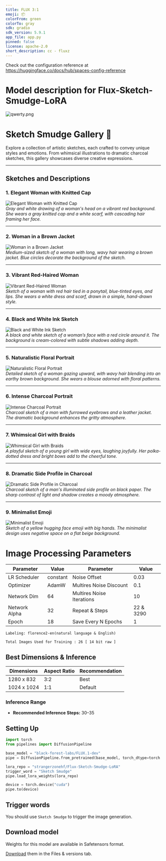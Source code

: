 ```yaml
---
title: FLUX 3:1
emoji: 📦
colorFrom: green
colorTo: gray
sdk: gradio
sdk_version: 5.9.1
app_file: app.py
pinned: false
license: apache-2.0
short_description: cc - fluxz
---
```


Check out the configuration reference at https://huggingface.co/docs/hub/spaces-config-reference

# Model description for Flux-Sketch-Smudge-LoRA 

![qwerty.png](https://cdn-uploads.huggingface.co/production/uploads/65bb837dbfb878f46c77de4c/QUlJdOeSPVTaDkuwdwH7Z.png)

# Sketch Smudge Gallery 🎨

Explore a collection of artistic sketches, each crafted to convey unique styles and emotions. From whimsical illustrations to dramatic charcoal sketches, this gallery showcases diverse creative expressions.

---

## Sketches and Descriptions

### 1. Elegant Woman with Knitted Cap
![Elegant Woman with Knitted Cap](images/1.png)  
*Gray and white drawing of a woman's head on a vibrant red background. She wears a gray knitted cap and a white scarf, with cascading hair framing her face.*

---

### 2. Woman in a Brown Jacket
![Woman in a Brown Jacket](images/2.png)  
*Medium-sized sketch of a woman with long, wavy hair wearing a brown jacket. Blue circles decorate the background of the sketch.*

---

### 3. Vibrant Red-Haired Woman
![Vibrant Red-Haired Woman](images/3.png)  
*Sketch of a woman with red hair tied in a ponytail, blue-tinted eyes, and lips. She wears a white dress and scarf, drawn in a simple, hand-drawn style.*

---

### 4. Black and White Ink Sketch
![Black and White Ink Sketch](images/4.png)  
*A black and white sketch of a woman’s face with a red circle around it. The background is cream-colored with subtle shadows adding depth.*

---

### 5. Naturalistic Floral Portrait
![Naturalistic Floral Portrait](images/5.png)  
*Detailed sketch of a woman gazing upward, with wavy hair blending into an earthy brown background. She wears a blouse adorned with floral patterns.*

---

### 6. Intense Charcoal Portrait
![Intense Charcoal Portrait](images/6.png)  
*Charcoal sketch of a man with furrowed eyebrows and a leather jacket. The dramatic background enhances the gritty atmosphere.*

---

### 7. Whimsical Girl with Braids
![Whimsical Girl with Braids](images/7.png)  
*A playful sketch of a young girl with wide eyes, laughing joyfully. Her polka-dotted dress and bright bows add to the cheerful tone.*

---

### 8. Dramatic Side Profile in Charcoal
![Dramatic Side Profile in Charcoal](images/8.png)  
*Charcoal sketch of a man's illuminated side profile on black paper. The sharp contrast of light and shadow creates a moody atmosphere.*

---

### 9. Minimalist Emoji
![Minimalist Emoji](images/9.png)  
*Sketch of a yellow hugging face emoji with big hands. The minimalist design uses negative space on a flat beige background.*

# Image Processing Parameters 

| Parameter                 | Value  | Parameter                 | Value  |
|---------------------------|--------|---------------------------|--------|
| LR Scheduler              | constant | Noise Offset              | 0.03   |
| Optimizer                 | AdamW  | Multires Noise Discount   | 0.1    |
| Network Dim               | 64     | Multires Noise Iterations | 10     |
| Network Alpha             | 32     | Repeat & Steps           | 22 & 3290 |
| Epoch                     | 18   | Save Every N Epochs       | 1     |

    Labeling: florence2-en(natural language & English)
    
    Total Images Used for Training : 26 [ 14 bit raw ]

## Best Dimensions & Inference

| **Dimensions** | **Aspect Ratio** | **Recommendation**       |
|-----------------|------------------|---------------------------|
| 1280 x 832      | 3:2              | Best                     |
| 1024 x 1024     | 1:1              | Default                  |

### Inference Range

- **Recommended Inference Steps:** 30–35

## Setting Up
```python
import torch
from pipelines import DiffusionPipeline

base_model = "black-forest-labs/FLUX.1-dev"
pipe = DiffusionPipeline.from_pretrained(base_model, torch_dtype=torch.bfloat16)

lora_repo = "strangerzonehf/Flux-Sketch-Smudge-LoRA"
trigger_word = "Sketch Smudge"  
pipe.load_lora_weights(lora_repo)

device = torch.device("cuda")
pipe.to(device)
```
## Trigger words

You should use `Sketch Smudge` to trigger the image generation.

## Download model

Weights for this model are available in Safetensors format.

[Download](https://huggingface.co/strangerzonehf/Flux-Sketch-Smudge-LoRA) them in the Files & versions tab.

